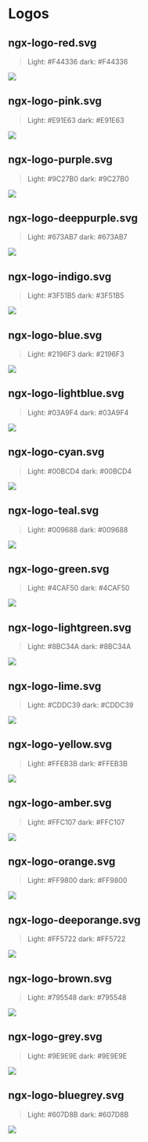 # Logos

## ngx-logo-red.svg

> Light: #F44336 dark: #F44336

![](./svg/ngx-logo-red.svg?raw=true)

## ngx-logo-pink.svg

> Light: #E91E63 dark: #E91E63

![](./svg/ngx-logo-pink.svg?raw=true)

## ngx-logo-purple.svg

> Light: #9C27B0 dark: #9C27B0

![](./svg/ngx-logo-purple.svg?raw=true)

## ngx-logo-deeppurple.svg

> Light: #673AB7 dark: #673AB7

![](./svg/ngx-logo-deeppurple.svg?raw=true)

## ngx-logo-indigo.svg

> Light: #3F51B5 dark: #3F51B5

![](./svg/ngx-logo-indigo.svg?raw=true)

## ngx-logo-blue.svg

> Light: #2196F3 dark: #2196F3

![](./svg/ngx-logo-blue.svg?raw=true)

## ngx-logo-lightblue.svg

> Light: #03A9F4 dark: #03A9F4

![](./svg/ngx-logo-lightblue.svg?raw=true)

## ngx-logo-cyan.svg

> Light: #00BCD4 dark: #00BCD4

![](./svg/ngx-logo-cyan.svg?raw=true)

## ngx-logo-teal.svg

> Light: #009688 dark: #009688

![](./svg/ngx-logo-teal.svg?raw=true)

## ngx-logo-green.svg

> Light: #4CAF50 dark: #4CAF50

![](./svg/ngx-logo-green.svg?raw=true)

## ngx-logo-lightgreen.svg

> Light: #8BC34A dark: #8BC34A

![](./svg/ngx-logo-lightgreen.svg?raw=true)

## ngx-logo-lime.svg

> Light: #CDDC39 dark: #CDDC39

![](./svg/ngx-logo-lime.svg?raw=true)

## ngx-logo-yellow.svg

> Light: #FFEB3B dark: #FFEB3B

![](./svg/ngx-logo-yellow.svg?raw=true)

## ngx-logo-amber.svg

> Light: #FFC107 dark: #FFC107

![](./svg/ngx-logo-amber.svg?raw=true)

## ngx-logo-orange.svg

> Light: #FF9800 dark: #FF9800

![](./svg/ngx-logo-orange.svg?raw=true)

## ngx-logo-deeporange.svg

> Light: #FF5722 dark: #FF5722

![](./svg/ngx-logo-deeporange.svg?raw=true)

## ngx-logo-brown.svg

> Light: #795548 dark: #795548

![](./svg/ngx-logo-brown.svg?raw=true)

## ngx-logo-grey.svg

> Light: #9E9E9E dark: #9E9E9E

![](./svg/ngx-logo-grey.svg?raw=true)

## ngx-logo-bluegrey.svg

> Light: #607D8B dark: #607D8B

![](./svg/ngx-logo-bluegrey.svg?raw=true)